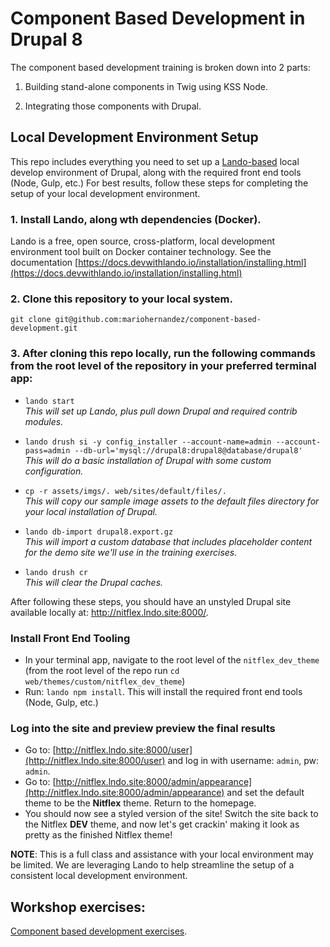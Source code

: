 # Component Based Development in Drupal 8
The component based development training is broken down into 2 parts:

1. Building stand-alone components in Twig using KSS Node.

2. Integrating those components with Drupal.

## Local Development Environment Setup 

This repo includes everything you need to set up a [Lando-based](https://docs.devwithlando.io/) local develop environment of Drupal, along with the required front end tools (Node, Gulp, etc.) For best results, follow these steps for completing the setup of your local development environment.

### 1. Install Lando, along wth dependencies (Docker).
Lando is a free, open source, cross-platform, local development environment tool built on Docker container technology. See the documentation [https://docs.devwithlando.io/installation/installing.html](https://docs.devwithlando.io/installation/installing.html)

### 2. Clone this repository to your local system.
`git clone git@github.com:mariohernandez/component-based-development.git`

### 3. After cloning this repo locally, run the following commands from the root level of the repository in your preferred terminal app:
- `lando start`<br />_This will set up Lando, plus pull down Drupal and required contrib modules._

- `lando drush si -y config_installer --account-name=admin --account-pass=admin --db-url='mysql://drupal8:drupal8@database/drupal8'`<br />_This will do a basic installation of Drupal with some custom configuration._

- `cp -r assets/imgs/. web/sites/default/files/.`<br />_This will copy our sample image assets to the default files directory for your local installation of Drupal._

- `lando db-import drupal8.export.gz`<br />_This will import a custom database that includes placeholder content for the demo site we'll use in the training exercises._

- `lando drush cr`<br />_This will clear the Drupal caches._

After following these steps, you should have an unstyled Drupal site available locally at: http://nitflex.lndo.site:8000/.

### Install Front End Tooling
- In your terminal app, navigate to the root level of the `nitflex_dev_theme` (from the root level of the repo run `cd web/themes/custom/nitflex_dev_theme`)
- Run: `lando npm install`. This will install the required front end tools (Node, Gulp, etc.)

### Log into the site and preview preview the final results
- Go to: [http://nitflex.lndo.site:8000/user](http://nitflex.lndo.site:8000/user) and log in with username: `admin`, pw: `admin`.
- Go to: [http://nitflex.lndo.site:8000/admin/appearance](http://nitflex.lndo.site:8000/admin/appearance) and set the default theme to be the **Nitflex** theme. Return to the homepage.
- You should now see a styled version of the site! Switch the site back to the Nitflex **DEV** theme, and now let's get crackin' making it look as pretty as the finished Nitflex theme! 

**NOTE**:  This is a full class and assistance with your local environment may be limited. We are leveraging Lando to help streamline the setup of a consistent local development environment.

<!--
### Tools

The instructions provided with each tool are optional but recommended.  Feel free to improvise.

* Laptop computer (mac preferred)

* [Homebrew](https://brew.sh/): Package manager for OSx (optional)
 * [NodeJS](https://nodejs.org/en/): For plugins and development tools.  You can [follow these instructions](https://changelog.com/posts/install-node-js-with-homebrew-on-os-x) if you are running MacOS. -->
<!-- * [NPM](https://www.npmjs.com/):  To manage node dependencies/packages -->
<!-- * [Gulp](https://gulpjs.com/): To automate many of the development taks we will perform regularly.  The first command on [these instructions](https://coolestguidesontheplanet.com/installing-gulp-on-osx-10-11-el-capitan/) should get you up and running with Gulp. -->
<!-- * [NVM](https://github.com/creationix/nvm): To manage version of Node across projects. -->
<!-- * [Mediacurrent's theme generator](https://github.com/mediacurrent/theme_generator_8).  We will install this during the training to generate a new base theme. -->

<!-- ### Disable Drupal 8 Caching & enable Twig Debugging
This is necessary to properly debug and inspect twig templates.
* https://www.drupal.org/node/2598914

### Drupal Modules
Install and enable the following modules (including dependencies):
* [Devel and Kint](https://www.drupal.org/project/devel)
* [Paragraphs](https://www.drupal.org/project/paragraphs)
* [Components Libraries](https://www.drupal.org/project/components)
* [UI_Patterns](https://www.drupal.org/project/ui_patterns).  **Do not enable until instructed to**
* [Admin Toolbar](https://www.drupal.org/project/admin_toolbar) (optional)

## Compiling Sass, Javascript and Styleguide
(_First two commands below only need to run once_)

* Navigate to `docroot/themes/custom/shiny` and run the following commands:

```
nvm install
```
This will install the node version declared in `.nvrrc`

```
npm install
```
This will install all theme plugins and dependencies

```
npm run build
```


### Other commands you can run
As you are actively working on your theme, you can run various gulp tasks individually depending on your needs:

```
npm run compile
```
Will compile Sass into CSS


```
npm run watch
```
Will watch for Sass changes and compile them into CSS automatically upon save.


```
npm run styleguide
```
Will rebuild the styleguide.


```
npm run compress
```
Will compress assets to optimize them for web.


#### Theme
If you are having difficulties configuring or getting Mediacurrent's theme generator
you can grab the `shiny` theme in this repo and save it in `docroot/themes/custom/`.


#### Styleguide
To view the styleguide navigate to `http://your-local/themes/custom/shiny/dist/style-guide/` -->
<!-- ### Training Outline

1. [Create new Drupal 8 Theme](exercises/1-new-theme.md)

2. [Building a basic component](exercises/2-building-components.md)

3. [Building Social Icons component](exercises/3-building-components.md)

4. [Building an advanced component](exercises/4-building-components.md)

5. [Preparing Drupal for Component Integration](exercises/5-prepare-drupal.md)

6. [Integrating components with Drupal](exercises/6-integrating-components.md)

7. [Components Variations](exercises/7-components-variations.md)

8. [Integrating Featured Speakers](exercises/8-integrate-featured-speakers.md) (Complete instructions pending)


#### Preview of the Speaker card component

This is an example of the component we will be building and integrating during this training.

![Speaker Card Component](exercises/assets/speaker.png) -->

<!-- ---


First Exercise:  [Create a new theme](exercises/1-new-theme.md) -->

## Workshop exercises:

[Component based development exercises](https://mariohernandez.gitbooks.io/components/content/kss-node/).
